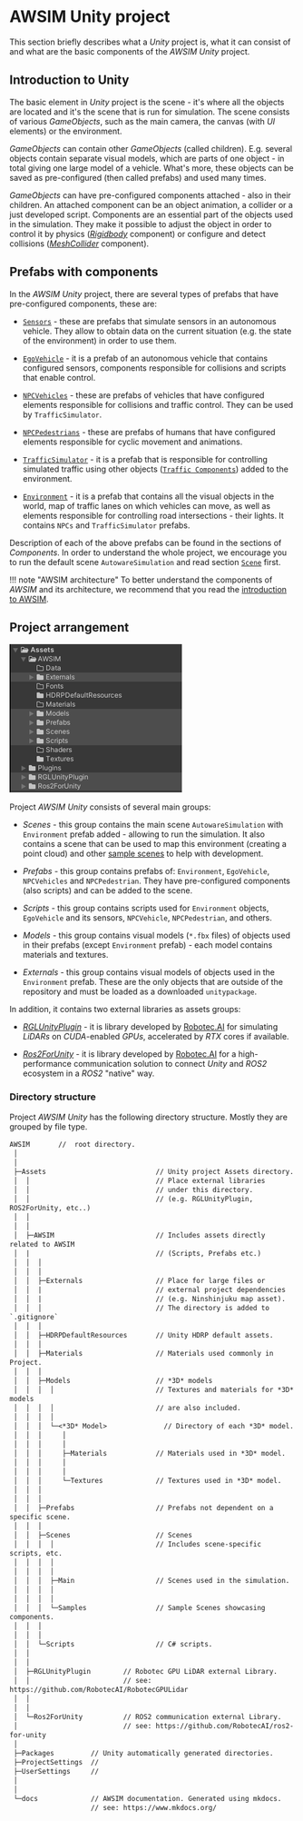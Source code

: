 # AWSIM Unity project
This section briefly describes what a *Unity* project is, what it can consist of and what are the basic components of the *AWSIM* *Unity* project.

## Introduction to Unity
The basic element in *Unity* project is the scene - it's where all the objects are located and it's the scene that is run for simulation.
The scene consists of various *GameObjects*, such as the main camera, the canvas (with *UI* elements) or the environment.

*GameObjects* can contain other *GameObjects* (called children).
E.g. several objects contain separate visual models, which are parts of one object - in total giving one large model of a vehicle.
What's more, these objects can be saved as pre-configured (then called prefabs) and used many times.

*GameObjects* can have pre-configured components attached - also in their children.
An attached component can be an object animation, a collider or a just developed script.
Components are an essential part of the objects used in the simulation.
They make it possible to adjust the object in order to control it by physics ([*Rigidbody*](https://docs.unity3d.com/ScriptReference/Rigidbody.html) component) or configure and detect collisions ([*MeshCollider*](https://docs.unity3d.com/Manual/class-MeshCollider.html) component).

## Prefabs with components
In the *AWSIM Unity* project, there are several types of prefabs that have pre-configured components, these are:

- [`Sensors`](../Components/Sensors/VehicleStatus/) - these are prefabs that simulate sensors in an autonomous vehicle.
They allow to obtain data on the current situation (e.g. the state of the environment) in order to use them.
  
- [`EgoVehicle`](../Components/EgoVehicle/EgoVehicle/) - it is a prefab of an autonomous vehicle that contains configured sensors, components responsible for collisions and scripts that enable control.
  
- [`NPCVehicles`](../Components/NPCs/Vehicle/) - these are prefabs of vehicles that have configured elements responsible for collisions and traffic control.
They can be used by `TrafficSimulator`.
  
- [`NPCPedestrians`](../Components/NPCs/Pedestrian/) - these are prefabs of humans that have configured elements responsible for cyclic movement and animations.
  
- [`TrafficSimulator`](../Components/Environment/TrafficComponents/#randomtrafficsimulator) - it is a prefab that is responsible for controlling simulated traffic using other objects ([`Traffic Components`](../Components/Environment/TrafficComponents/)) added to the environment.
  
- [`Environment`](../Components/Environment/Environment/) - it is a prefab that contains all the visual objects in the world, map of traffic lanes on which vehicles can move, as well as elements responsible for controlling road intersections - their lights.
It contains `NPCs` and `TrafficSimulator` prefabs.

Description of each of the above prefabs can be found in the sections of *Components*. In order to understand the whole project, we encourage you to run the default scene `AutowareSimulation` and read section [`Scene`](../Components/Scene/)  first.

!!! note "AWSIM architecture"
    To better understand the components of *AWSIM* and its architecture, we recommend that you read the [introduction to AWSIM](../../../Introduction/AWSIM/).
## Project arrangement
![awsim_project](awsim_project.png)

Project *AWSIM Unity* consists of several main groups:

- *Scenes* - this group contains the main scene `AutowareSimulation` with `Environment` prefab added - allowing to run the simulation.
It also contains a scene that can be used to map this environment (creating a point cloud) and other [sample scenes](../DefaultExistingScenes/) to help with development.
  
- *Prefabs* - this group contains prefabs of: `Environment`, `EgoVehicle`, `NPCVehicles` and `NPCPedestrian`.
They have pre-configured components (also scripts) and can be added to the scene.
  
- *Scripts* - this group contains scripts used for `Environment` objects, `EgoVehicle` and its sensors, `NPCVehicle`, `NPCPedestrian`, and others.
  
- *Models* - this group contains visual models (`*.fbx` files) of objects used in their prefabs (except `Environment` prefab) - each model contains materials and textures.
  
- *Externals* - this group contains visual models of objects used in the `Environment` prefab.
These are the only objects that are outside of the repository and must be loaded as a downloaded `unitypackage`.

In addition, it contains two external libraries as assets groups:

- [*RGLUnityPlugin*](../ExternalLibraries/RGLUnityPlugin/) - it is library developed by [Robotec.AI](https://robotec.ai/) for simulating *LiDARs* on *CUDA*-enabled *GPUs*, accelerated by *RTX* cores if available.
  
- [*Ros2ForUnity*](../ExternalLibraries/Ros2Unity/) - it is library developed by [Robotec.AI](https://robotec.ai/) for a high-performance communication solution to connect *Unity* and *ROS2* ecosystem in a *ROS2* "native" way.

### Directory structure

Project *AWSIM Unity*  has the following directory structure.
Mostly they are grouped by file type.

```
AWSIM       //  root directory.
 │
 │
 ├─Assets                           // Unity project Assets directory.
 │  │                               // Place external libraries
 │  │                               // under this directory.
 │  │                               // (e.g. RGLUnityPlugin, ROS2ForUnity, etc..)
 │  │
 │  │
 │  ├─AWSIM                         // Includes assets directly related to AWSIM
 │  |                               // (Scripts, Prefabs etc.)
 │  │  │
 │  │  │
 │  │  ├─Externals                  // Place for large files or
 │  │  |                            // external project dependencies
 │  │  |                            // (e.g. Ninshinjuku map asset).
 │  │  │                            // The directory is added to `.gitignore`
 │  │  │
 │  │  ├─HDRPDefaultResources       // Unity HDRP default assets.
 │  │  │
 │  │  ├─Materials                  // Materials used commonly in Project.
 │  │  │
 │  │  ├─Models                     // *3D* models
 │  │  │  │                         // Textures and materials for *3D* models
 │  │  │  │                         // are also included.
 │  │  │  │
 │  │  │  └─<*3D* Model>              // Directory of each *3D* model.
 │  │  │     │
 │  │  │     │
 │  │  │     ├─Materials            // Materials used in *3D* model.
 │  │  │     │
 │  │  │     │
 │  │  │     └─Textures             // Textures used in *3D* model.
 │  │  │
 │  │  │
 │  │  ├─Prefabs                    // Prefabs not dependent on a specific scene.
 │  │  │
 │  │  ├─Scenes                     // Scenes
 │  │  │  │                         // Includes scene-specific scripts, etc.
 │  │  │  │
 │  │  │  │
 │  │  │  ├─Main                    // Scenes used in the simulation.
 │  │  │  │
 │  │  │  │
 │  │  │  └─Samples                 // Sample Scenes showcasing components.
 │  │  │
 │  │  │
 │  │  └─Scripts                    // C# scripts.
 │  │
 │  │
 │  ├─RGLUnityPlugin        // Robotec GPU LiDAR external Library.
 │  │                       // see: https://github.com/RobotecAI/RobotecGPULidar
 │  │
 │  │
 │  └─Ros2ForUnity          // ROS2 communication external Library.
 │                          // see: https://github.com/RobotecAI/ros2-for-unity
 │
 ├─Packages         // Unity automatically generated directories.
 ├─ProjectSettings  //
 ├─UserSettings     //
 │
 │
 └─docs             // AWSIM documentation. Generated using mkdocs.
                    // see: https://www.mkdocs.org/

```



